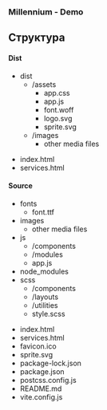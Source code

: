 ### Millennium - Demo

## Структура

#### Dist

+ dist
  * /assets
    *  app.css
    *  app.js
    *  font.woff
    *  logo.svg
    *  sprite.svg
  * /images
    *  other media files
- index.html
- services.html
 
#### Source

+ fonts
  * font.ttf
+ images
  *  other media files
+ js
  *  /components
  *  /modules
  *  app.js
+  node_modules
+  scss
   *  /components
   *  /layouts
   *  /utilities
   *  style.scss
- index.html
- services.html
- favicon.ico
- sprite.svg
- package-lock.json
- package.json
- postcss.config.js
- README.md
- vite.config.js
